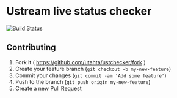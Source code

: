 # Ustream live status checker

[![Build Status](https://travis-ci.org/utahta/ustchecker.svg?branch=master)](https://travis-ci.org/utahta/ustchecker)


## Contributing

1. Fork it ( https://github.com/utahta/ustchecker/fork )
2. Create your feature branch (`git checkout -b my-new-feature`)
3. Commit your changes (`git commit -am 'Add some feature'`)
4. Push to the branch (`git push origin my-new-feature`)
5. Create a new Pull Request

